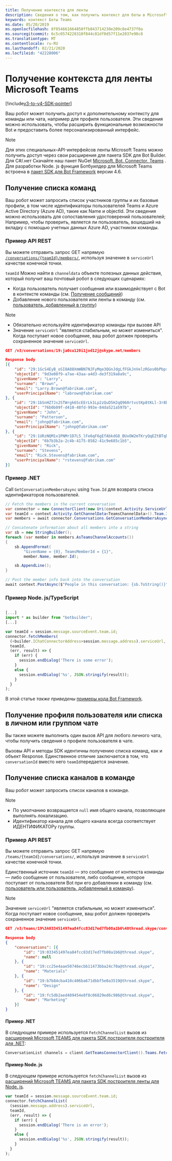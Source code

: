 ```yaml
---
title: Получение контекста для ленты
description: Сведения о том, как получить контекст для боты в Microsoft Teams
keywords: контекст Боты Teams
ms.date: 05/20/2019
ms.openlocfilehash: 8f054661664850ffb843714230e209c8e4737f0a
ms.sourcegitcommit: 6c5c0574228310f844c81df0d57f11e2037e90c8
ms.translationtype: MT
ms.contentlocale: ru-RU
ms.lasthandoff: 02/21/2020
ms.locfileid: "42228006"
---
```

# <a name="get-context-for-your-microsoft-teams-bot"></a>Получение контекста для ленты Microsoft Teams

[!include[v3-to-v4-SDK-pointer](~/includes/v3-to-v4-pointer-bots.md)]

Ваш робот может получить доступ к дополнительному контексту для команды или чата, например для профиля пользователя. Эти сведения можно использовать, чтобы расширить функциональные возможности Bot и предоставить более персонализированный интерфейс.

> [!NOTE]
> Для этих специальных&ndash;API-интерфейсов ленты Microsoft Teams можно получить доступ через свои расширения для пакета SDK для Bot Builder. Для C#/.нет Скачайте наш пакет NuGet [Microsoft. Bot. Connector. Teams](https://www.nuget.org/packages/Microsoft.Bot.Connector.Teams) . Для разработки Node. js функция Ботбуилдер для Microsoft Teams встроена в [пакет SDK для Bot Framework](https://github.com/microsoft/botframework-sdk) версии 4.6.

## <a name="fetching-the-team-roster"></a>Получение списка команд

Ваш робот может запросить список участников группы и их базовые профили, в том числе идентификаторы пользователей Teams и Azure Active Directory (Azure AD), такие как Name и objectId. Эти сведения можно использовать для сопоставления удостоверений пользователей; Например, чтобы проверить, является ли пользователь, вошедший на вкладку с помощью учетных данных Azure AD, участником команды.

### <a name="rest-api-example"></a>Пример API REST

Вы можете отправить запрос GET напрямую [`/conversations/{teamId}/members/`](/bot-framework/rest-api/bot-framework-rest-connector-api-reference#get-conversation-members), используя значение в `serviceUrl` качестве конечной точки.

`teamId` Можно найти в `channeldata` объекте полезных данных действия, который получит ваш почтовый робот в следующих сценариях:
* Когда пользователь получает сообщения или взаимодействует с Bot в контексте команды (см. [Получение сообщений](~/resources/bot-v3/bot-conversations/bots-conversations.md#receiving-messages))
* Добавление нового пользователя или ленты в команду (см. [пользователь, добавленный в группу](~/resources/bot-v3/bots-notifications.md#bot-or-user-added-to-a-team))

> [!NOTE]
>* Обязательно используйте идентификатор команды при вызове API
>* Значение `serviceUrl` "является стабильным, но может измениться". Когда поступает новое сообщение, ваш робот должен проверить сохраненное значение `serviceUrl`.

```json
GET /v3/conversations/19:ja0cu120i1jod12j@skype.net/members

Response body
[{
    "id": "29:1GcS4EyB_oSI8A88XmWBN7NJFyMqe3QGnJdgLfFGkJnVelzRGos0bPbpsfJjcbAD22bmKc4GMbrY2g4JDrrA8vM06X1-cHHle4zOE6U4ttcc",
    "objectId": "9d3e08f9-a7ae-43aa-a4d3-de3f319a8a9c",
    "givenName": "Larry",
    "surname": "Brown",
    "email": "Larry.Brown@fabrikam.com",
    "userPrincipalName": "labrown@fabrikam.com"
}, {
    "id": "29:1bSnHZ7Js2STWrgk6ScEErLk1Lp2zQuD5H2qQ960rtvstKp8tKLl-3r8b6DoW0QxZimuTxk_kupZ1DBMpvIQQUAZL-PNj0EORDvRZXy8kvWk",
    "objectId": "76b0b09f-d410-48fd-993e-84da521a597b",
    "givenName": "John",
    "surname": "Patterson",
    "email": "johnp@fabrikam.com",
    "userPrincipalName": "johnp@fabrikam.com"
}, {
    "id": "29:1URzNQM1x1PNMr1D7L5_lFe6qF6gEfAbkdG8_BUxOW2mTKryQqEZtBTqDt10-MghkzjYDuUj4KG6nvg5lFAyjOLiGJ4jzhb99WrnI7XKriCs",
    "objectId": "6b7b3b2a-2c4b-4175-8582-41c9e685c1b5",
    "givenName": "Rick",
    "surname": "Stevens",
    "email": "Rick.Stevens@fabrikam.com",
    "userPrincipalName": "rstevens@fabrikam.com"
}]
```

### <a name="net-example"></a>Пример .NET

Call `GetConversationMembersAsync` using `Team.Id` для возврата списка идентификаторов пользователей.

```csharp
// Fetch the members in the current conversation
var connector = new ConnectorClient(new Uri(context.Activity.ServiceUrl));
var teamId = context.Activity.GetChannelData<TeamsChannelData>().Team.Id;
var members = await connector.Conversations.GetConversationMembersAsync(teamId);

// Concatenate information about all members into a string
var sb = new StringBuilder();
foreach (var member in members.AsTeamsChannelAccounts())
{
    sb.AppendFormat(
        "GivenName = {0}, TeamsMemberId = {1}",
        member.Name, member.Id);

    sb.AppendLine();
}

// Post the member info back into the conversation
await context.PostAsync($"People in this conversation: {sb.ToString()}");
```

### <a name="nodejstypescript-example"></a>Пример Node. js/TypeScript

```typescript

[...]
import * as builder from "botbuilder";
[...]

var teamId = session.message.sourceEvent.team.id;
connector.fetchMembers(
  (<builder.IChatConnectorAddress>session.message.address).serviceUrl,
  teamId,
  (err, result) => {
    if (err) {
      session.endDialog('There is some error');
    }
    else {
      session.endDialog('%s', JSON.stringify(result));
    }
  }
);
```

В этой статье *также приведены* [примеры кода Bot Framework](https://github.com/Microsoft/BotBuilder-Samples/blob/master/README.md).

## <a name="fetching-user-profile-or-roster-in-personal-or-group-chat"></a>Получение профиля пользователя или списка в личном или группом чате

Вы также можете выполнить один вызов API для любого личного чата, чтобы получить сведения о профиле пользователя в чате.

Вызовы API и методы SDK идентичны получению списка команд, как и объект Response. Единственное отличие заключается в том, что `conversationId` вместо него `teamId`передается значение.

## <a name="fetching-the-list-of-channels-in-a-team"></a>Получение списка каналов в команде

Ваш робот может запросить список каналов в команде.

> [!NOTE]
>
>* По умолчанию возвращается `null` имя общего канала, позволяющее выполнять локализацию.
>* Идентификатор канала для общего канала всегда соответствует ИДЕНТИФИКАТОРу группы.

### <a name="rest-api-example"></a>Пример API REST

Вы можете отправить запрос GET напрямую `/teams/{teamId}/conversations/`, используя значение в `serviceUrl` качестве конечной точки.

Единственный источник `teamId` — это сообщение от контекста команды — либо сообщение от пользователя, либо сообщение, которое поступает от пользователя Bot при его добавлении в команду (см. [пользователь или пользователь, добавленный в команду](~/resources/bot-v3/bots-notifications.md#team-member-or-bot-addition)).

> [!NOTE]
> Значение `serviceUrl` "является стабильным, но может измениться". Когда поступает новое сообщение, ваш робот должен проверить сохраненное значение `serviceUrl`.

```json
GET /v3/teams/19%3A033451497ea84fcc83d17ed7fb08a1b6%40thread.skype/conversations

Response body
{
    "conversations": [{
        "id": "19:033451497ea84fcc83d17ed7fb08a1b6@thread.skype",
        "name": null
    }, {
        "id": "19:cc25e4aae50746ecbb11473bba24c70a@thread.skype",
        "name": "Materials"
    }, {
        "id": "19:b7b84cba410c406ba671dbbf5e0a3519@thread.skype",
        "name": "Design"
    }, {
        "id": "19:fc5db2aed489454e8f8c06829ed6c986@thread.skype",
        "name": "Marketing"
    }]
}
```

#### <a name="net-example"></a>Пример .NET

В следующем примере используется `FetchChannelList` вызов из [расширений Microsoft TEAMS для пакета SDK построителя построителя для .NET](https://www.nuget.org/packages/Microsoft.Bot.Connector.Teams):

```csharp
ConversationList channels = client.GetTeamsConnectorClient().Teams.FetchChannelList(activity.GetChannelData<TeamsChannelData>().Team.Id);
```

#### <a name="nodejs-example"></a>Пример Node. js

В следующем примере используется `fetchChannelList` вызов из [расширений Microsoft TEAMS для пакета SDK построителя ленты для Node. js](https://www.npmjs.com/package/botbuilder-teams).

```javascript
var teamId = session.message.sourceEvent.team.id;
connector.fetchChannelList(
  (session.message.address).serviceUrl,
  teamId,
  (err, result) => {
    if (err) {
      session.endDialog('There is an error');
    }
    else {
      session.endDialog('%s', JSON.stringify(result));
    }
  }
);
```
